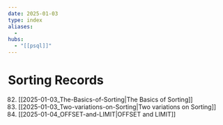```yaml
---
date: 2025-01-03
type: index
aliases:
  -
hubs:
  - "[[psql]]"
---
```


# Sorting Records

82. [[2025-01-03_The-Basics-of-Sorting|The Basics of Sorting]]
83. [[2025-01-03_Two-variations-on-Sorting|Two variations on Sorting]]
84. [[2025-01-04_OFFSET-and-LIMIT|OFFSET and LIMIT]]

